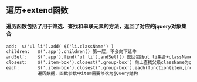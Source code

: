 ## 遍历+extend函数
#### 遍历函数包括了用于筛选、查找和串联元素的方法，返回了对应的jquery对象集合
````html
add:  $('ul li').add( $('li.className') )
children:   $('.app').children() 第一层，不会向下延伸
andSelf:    $('.app').find('ul li').andSelf() 返回包括ul li集合+className=app的集合
closest:    $('.item-box').closest('.group-box') 向上查找父级className为group-box的集合
each:       $('.item-box').closest('.group-box').each(function(item,index){$(item).addClass("className")}); 
            遍历数据，函数参数中item需要修改为jQuery结构
````
